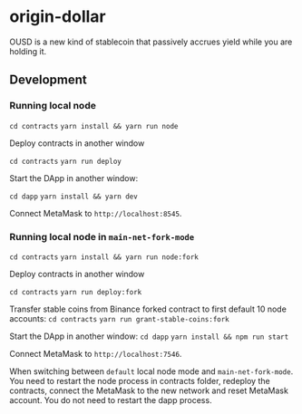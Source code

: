 # origin-dollar

OUSD is a new kind of stablecoin that passively accrues yield while you are holding it.


## Development

### Running local node

`cd contracts`
`yarn install && yarn run node`

Deploy contracts in another window

`cd contracts`
`yarn run deploy`

Start the DApp in another window:

`cd dapp`
`yarn install && yarn dev`

Connect MetaMask to `http://localhost:8545`.

### Running local node in `main-net-fork-mode`

`cd contracts`
`yarn install && yarn run node:fork`

Deploy contracts in another window

`cd contracts`
`yarn run deploy:fork`


Transfer stable coins from Binance forked contract to first default 10 node accounts:
`cd contracts`
`yarn run grant-stable-coins:fork`


Start the DApp in another window:
`cd dapp`
`yarn install && npm run start`

Connect MetaMask to `http://localhost:7546`.

When switching between `default` local node mode and `main-net-fork-mode`. You need to restart the node process in contracts folder, redeploy the contracts, connect the MetaMask to the new network and reset MetaMask account. You do not need to restart the dapp process.
